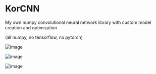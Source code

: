 # KorCNN
My own numpy convolutional neural network library with custom model creation and optimization

(all numpy, no tensorflow, no pytorch)

![image](https://user-images.githubusercontent.com/62809012/119168346-ccabb880-ba2e-11eb-8a8d-3c0b739504e1.png)

![image](https://user-images.githubusercontent.com/62809012/119168384-d59c8a00-ba2e-11eb-96cb-694cbdf934dd.png)

![image](https://user-images.githubusercontent.com/62809012/119169240-c5d17580-ba2f-11eb-9f1a-960260073c5d.png)
